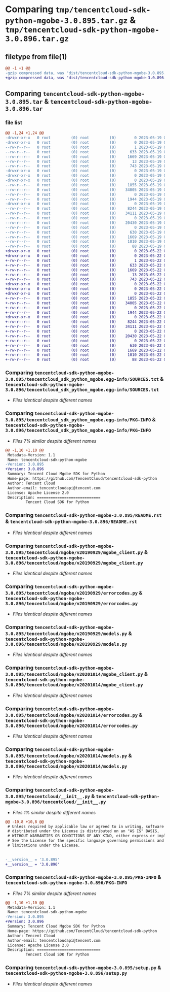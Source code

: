 # Comparing `tmp/tencentcloud-sdk-python-mgobe-3.0.895.tar.gz` & `tmp/tencentcloud-sdk-python-mgobe-3.0.896.tar.gz`

## filetype from file(1)

```diff
@@ -1 +1 @@
-gzip compressed data, was "dist/tencentcloud-sdk-python-mgobe-3.0.895.tar", last modified: Fri May 19 02:55:08 2023, max compression
+gzip compressed data, was "dist/tencentcloud-sdk-python-mgobe-3.0.896.tar", last modified: Mon May 22 00:27:35 2023, max compression
```

## Comparing `tencentcloud-sdk-python-mgobe-3.0.895.tar` & `tencentcloud-sdk-python-mgobe-3.0.896.tar`

### file list

```diff
@@ -1,24 +1,24 @@
-drwxr-xr-x   0 root         (0) root         (0)        0 2023-05-19 02:55:08.000000 tencentcloud-sdk-python-mgobe-3.0.895/
-drwxr-xr-x   0 root         (0) root         (0)        0 2023-05-19 02:55:08.000000 tencentcloud-sdk-python-mgobe-3.0.895/tencentcloud_sdk_python_mgobe.egg-info/
--rw-r--r--   0 root         (0) root         (0)        1 2023-05-19 02:55:08.000000 tencentcloud-sdk-python-mgobe-3.0.895/tencentcloud_sdk_python_mgobe.egg-info/dependency_links.txt
--rw-r--r--   0 root         (0) root         (0)      633 2023-05-19 02:55:08.000000 tencentcloud-sdk-python-mgobe-3.0.895/tencentcloud_sdk_python_mgobe.egg-info/SOURCES.txt
--rw-r--r--   0 root         (0) root         (0)     1669 2023-05-19 02:55:08.000000 tencentcloud-sdk-python-mgobe-3.0.895/tencentcloud_sdk_python_mgobe.egg-info/PKG-INFO
--rw-r--r--   0 root         (0) root         (0)       13 2023-05-19 02:55:08.000000 tencentcloud-sdk-python-mgobe-3.0.895/tencentcloud_sdk_python_mgobe.egg-info/top_level.txt
--rw-r--r--   0 root         (0) root         (0)      743 2023-05-19 02:55:08.000000 tencentcloud-sdk-python-mgobe-3.0.895/README.rst
-drwxr-xr-x   0 root         (0) root         (0)        0 2023-05-19 02:55:08.000000 tencentcloud-sdk-python-mgobe-3.0.895/tencentcloud/
-drwxr-xr-x   0 root         (0) root         (0)        0 2023-05-19 02:55:08.000000 tencentcloud-sdk-python-mgobe-3.0.895/tencentcloud/mgobe/
-drwxr-xr-x   0 root         (0) root         (0)        0 2023-05-19 02:55:08.000000 tencentcloud-sdk-python-mgobe-3.0.895/tencentcloud/mgobe/v20190929/
--rw-r--r--   0 root         (0) root         (0)     1855 2023-05-19 02:55:08.000000 tencentcloud-sdk-python-mgobe-3.0.895/tencentcloud/mgobe/v20190929/mgobe_client.py
--rw-r--r--   0 root         (0) root         (0)    34005 2023-05-19 02:55:08.000000 tencentcloud-sdk-python-mgobe-3.0.895/tencentcloud/mgobe/v20190929/errorcodes.py
--rw-r--r--   0 root         (0) root         (0)        0 2023-05-19 02:55:08.000000 tencentcloud-sdk-python-mgobe-3.0.895/tencentcloud/mgobe/v20190929/__init__.py
--rw-r--r--   0 root         (0) root         (0)     1944 2023-05-19 02:55:08.000000 tencentcloud-sdk-python-mgobe-3.0.895/tencentcloud/mgobe/v20190929/models.py
-drwxr-xr-x   0 root         (0) root         (0)        0 2023-05-19 02:55:08.000000 tencentcloud-sdk-python-mgobe-3.0.895/tencentcloud/mgobe/v20201014/
--rw-r--r--   0 root         (0) root         (0)     8244 2023-05-19 02:55:08.000000 tencentcloud-sdk-python-mgobe-3.0.895/tencentcloud/mgobe/v20201014/mgobe_client.py
--rw-r--r--   0 root         (0) root         (0)    34111 2023-05-19 02:55:08.000000 tencentcloud-sdk-python-mgobe-3.0.895/tencentcloud/mgobe/v20201014/errorcodes.py
--rw-r--r--   0 root         (0) root         (0)        0 2023-05-19 02:55:08.000000 tencentcloud-sdk-python-mgobe-3.0.895/tencentcloud/mgobe/v20201014/__init__.py
--rw-r--r--   0 root         (0) root         (0)    20430 2023-05-19 02:55:08.000000 tencentcloud-sdk-python-mgobe-3.0.895/tencentcloud/mgobe/v20201014/models.py
--rw-r--r--   0 root         (0) root         (0)        0 2023-05-19 02:55:08.000000 tencentcloud-sdk-python-mgobe-3.0.895/tencentcloud/mgobe/__init__.py
--rw-r--r--   0 root         (0) root         (0)      630 2023-05-19 02:55:08.000000 tencentcloud-sdk-python-mgobe-3.0.895/tencentcloud/__init__.py
--rw-r--r--   0 root         (0) root         (0)     1669 2023-05-19 02:55:08.000000 tencentcloud-sdk-python-mgobe-3.0.895/PKG-INFO
--rw-r--r--   0 root         (0) root         (0)     1010 2023-05-19 02:55:08.000000 tencentcloud-sdk-python-mgobe-3.0.895/setup.py
--rw-r--r--   0 root         (0) root         (0)       88 2023-05-19 02:55:08.000000 tencentcloud-sdk-python-mgobe-3.0.895/setup.cfg
+drwxr-xr-x   0 root         (0) root         (0)        0 2023-05-22 00:27:35.000000 tencentcloud-sdk-python-mgobe-3.0.896/
+drwxr-xr-x   0 root         (0) root         (0)        0 2023-05-22 00:27:35.000000 tencentcloud-sdk-python-mgobe-3.0.896/tencentcloud_sdk_python_mgobe.egg-info/
+-rw-r--r--   0 root         (0) root         (0)        1 2023-05-22 00:27:35.000000 tencentcloud-sdk-python-mgobe-3.0.896/tencentcloud_sdk_python_mgobe.egg-info/dependency_links.txt
+-rw-r--r--   0 root         (0) root         (0)      633 2023-05-22 00:27:35.000000 tencentcloud-sdk-python-mgobe-3.0.896/tencentcloud_sdk_python_mgobe.egg-info/SOURCES.txt
+-rw-r--r--   0 root         (0) root         (0)     1669 2023-05-22 00:27:35.000000 tencentcloud-sdk-python-mgobe-3.0.896/tencentcloud_sdk_python_mgobe.egg-info/PKG-INFO
+-rw-r--r--   0 root         (0) root         (0)       13 2023-05-22 00:27:35.000000 tencentcloud-sdk-python-mgobe-3.0.896/tencentcloud_sdk_python_mgobe.egg-info/top_level.txt
+-rw-r--r--   0 root         (0) root         (0)      743 2023-05-22 00:27:35.000000 tencentcloud-sdk-python-mgobe-3.0.896/README.rst
+drwxr-xr-x   0 root         (0) root         (0)        0 2023-05-22 00:27:35.000000 tencentcloud-sdk-python-mgobe-3.0.896/tencentcloud/
+drwxr-xr-x   0 root         (0) root         (0)        0 2023-05-22 00:27:35.000000 tencentcloud-sdk-python-mgobe-3.0.896/tencentcloud/mgobe/
+drwxr-xr-x   0 root         (0) root         (0)        0 2023-05-22 00:27:35.000000 tencentcloud-sdk-python-mgobe-3.0.896/tencentcloud/mgobe/v20190929/
+-rw-r--r--   0 root         (0) root         (0)     1855 2023-05-22 00:27:35.000000 tencentcloud-sdk-python-mgobe-3.0.896/tencentcloud/mgobe/v20190929/mgobe_client.py
+-rw-r--r--   0 root         (0) root         (0)    34005 2023-05-22 00:27:35.000000 tencentcloud-sdk-python-mgobe-3.0.896/tencentcloud/mgobe/v20190929/errorcodes.py
+-rw-r--r--   0 root         (0) root         (0)        0 2023-05-22 00:27:35.000000 tencentcloud-sdk-python-mgobe-3.0.896/tencentcloud/mgobe/v20190929/__init__.py
+-rw-r--r--   0 root         (0) root         (0)     1944 2023-05-22 00:27:35.000000 tencentcloud-sdk-python-mgobe-3.0.896/tencentcloud/mgobe/v20190929/models.py
+drwxr-xr-x   0 root         (0) root         (0)        0 2023-05-22 00:27:35.000000 tencentcloud-sdk-python-mgobe-3.0.896/tencentcloud/mgobe/v20201014/
+-rw-r--r--   0 root         (0) root         (0)     8244 2023-05-22 00:27:35.000000 tencentcloud-sdk-python-mgobe-3.0.896/tencentcloud/mgobe/v20201014/mgobe_client.py
+-rw-r--r--   0 root         (0) root         (0)    34111 2023-05-22 00:27:35.000000 tencentcloud-sdk-python-mgobe-3.0.896/tencentcloud/mgobe/v20201014/errorcodes.py
+-rw-r--r--   0 root         (0) root         (0)        0 2023-05-22 00:27:35.000000 tencentcloud-sdk-python-mgobe-3.0.896/tencentcloud/mgobe/v20201014/__init__.py
+-rw-r--r--   0 root         (0) root         (0)    20430 2023-05-22 00:27:35.000000 tencentcloud-sdk-python-mgobe-3.0.896/tencentcloud/mgobe/v20201014/models.py
+-rw-r--r--   0 root         (0) root         (0)        0 2023-05-22 00:27:35.000000 tencentcloud-sdk-python-mgobe-3.0.896/tencentcloud/mgobe/__init__.py
+-rw-r--r--   0 root         (0) root         (0)      630 2023-05-22 00:27:35.000000 tencentcloud-sdk-python-mgobe-3.0.896/tencentcloud/__init__.py
+-rw-r--r--   0 root         (0) root         (0)     1669 2023-05-22 00:27:35.000000 tencentcloud-sdk-python-mgobe-3.0.896/PKG-INFO
+-rw-r--r--   0 root         (0) root         (0)     1010 2023-05-22 00:27:35.000000 tencentcloud-sdk-python-mgobe-3.0.896/setup.py
+-rw-r--r--   0 root         (0) root         (0)       88 2023-05-22 00:27:35.000000 tencentcloud-sdk-python-mgobe-3.0.896/setup.cfg
```

### Comparing `tencentcloud-sdk-python-mgobe-3.0.895/tencentcloud_sdk_python_mgobe.egg-info/SOURCES.txt` & `tencentcloud-sdk-python-mgobe-3.0.896/tencentcloud_sdk_python_mgobe.egg-info/SOURCES.txt`

 * *Files identical despite different names*

### Comparing `tencentcloud-sdk-python-mgobe-3.0.895/tencentcloud_sdk_python_mgobe.egg-info/PKG-INFO` & `tencentcloud-sdk-python-mgobe-3.0.896/tencentcloud_sdk_python_mgobe.egg-info/PKG-INFO`

 * *Files 7% similar despite different names*

```diff
@@ -1,10 +1,10 @@
 Metadata-Version: 1.1
 Name: tencentcloud-sdk-python-mgobe
-Version: 3.0.895
+Version: 3.0.896
 Summary: Tencent Cloud Mgobe SDK for Python
 Home-page: https://github.com/TencentCloud/tencentcloud-sdk-python
 Author: Tencent Cloud
 Author-email: tencentcloudapi@tencent.com
 License: Apache License 2.0
 Description: ============================
         Tencent Cloud SDK for Python
```

### Comparing `tencentcloud-sdk-python-mgobe-3.0.895/README.rst` & `tencentcloud-sdk-python-mgobe-3.0.896/README.rst`

 * *Files identical despite different names*

### Comparing `tencentcloud-sdk-python-mgobe-3.0.895/tencentcloud/mgobe/v20190929/mgobe_client.py` & `tencentcloud-sdk-python-mgobe-3.0.896/tencentcloud/mgobe/v20190929/mgobe_client.py`

 * *Files identical despite different names*

### Comparing `tencentcloud-sdk-python-mgobe-3.0.895/tencentcloud/mgobe/v20190929/errorcodes.py` & `tencentcloud-sdk-python-mgobe-3.0.896/tencentcloud/mgobe/v20190929/errorcodes.py`

 * *Files identical despite different names*

### Comparing `tencentcloud-sdk-python-mgobe-3.0.895/tencentcloud/mgobe/v20190929/models.py` & `tencentcloud-sdk-python-mgobe-3.0.896/tencentcloud/mgobe/v20190929/models.py`

 * *Files identical despite different names*

### Comparing `tencentcloud-sdk-python-mgobe-3.0.895/tencentcloud/mgobe/v20201014/mgobe_client.py` & `tencentcloud-sdk-python-mgobe-3.0.896/tencentcloud/mgobe/v20201014/mgobe_client.py`

 * *Files identical despite different names*

### Comparing `tencentcloud-sdk-python-mgobe-3.0.895/tencentcloud/mgobe/v20201014/errorcodes.py` & `tencentcloud-sdk-python-mgobe-3.0.896/tencentcloud/mgobe/v20201014/errorcodes.py`

 * *Files identical despite different names*

### Comparing `tencentcloud-sdk-python-mgobe-3.0.895/tencentcloud/mgobe/v20201014/models.py` & `tencentcloud-sdk-python-mgobe-3.0.896/tencentcloud/mgobe/v20201014/models.py`

 * *Files identical despite different names*

### Comparing `tencentcloud-sdk-python-mgobe-3.0.895/tencentcloud/__init__.py` & `tencentcloud-sdk-python-mgobe-3.0.896/tencentcloud/__init__.py`

 * *Files 1% similar despite different names*

```diff
@@ -10,8 +10,8 @@
 # Unless required by applicable law or agreed to in writing, software
 # distributed under the License is distributed on an "AS IS" BASIS,
 # WITHOUT WARRANTIES OR CONDITIONS OF ANY KIND, either express or implied.
 # See the License for the specific language governing permissions and
 # limitations under the License.
 
 
-__version__ = '3.0.895'
+__version__ = '3.0.896'
```

### Comparing `tencentcloud-sdk-python-mgobe-3.0.895/PKG-INFO` & `tencentcloud-sdk-python-mgobe-3.0.896/PKG-INFO`

 * *Files 7% similar despite different names*

```diff
@@ -1,10 +1,10 @@
 Metadata-Version: 1.1
 Name: tencentcloud-sdk-python-mgobe
-Version: 3.0.895
+Version: 3.0.896
 Summary: Tencent Cloud Mgobe SDK for Python
 Home-page: https://github.com/TencentCloud/tencentcloud-sdk-python
 Author: Tencent Cloud
 Author-email: tencentcloudapi@tencent.com
 License: Apache License 2.0
 Description: ============================
         Tencent Cloud SDK for Python
```

### Comparing `tencentcloud-sdk-python-mgobe-3.0.895/setup.py` & `tencentcloud-sdk-python-mgobe-3.0.896/setup.py`

 * *Files identical despite different names*

